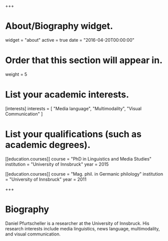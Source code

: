 +++
# About/Biography widget.
widget = "about"
active = true
date = "2016-04-20T00:00:00"

# Order that this section will appear in.
weight = 5

# List your academic interests.
[interests]
  interests = [
    "Media language",
    "Multimodality",
    "Visual Communication"
  ]

# List your qualifications (such as academic degrees).
[[education.courses]]
  course = "PhD in Linguistics and Media Studies"
  institution = "University of Innsbruck"
  year = 2015

[[education.courses]]
  course = "Mag. phil. in Germanic philology"
  institution = "University of Innsbruck"
  year = 2011
 
+++

# Biography

Daniel Pfurtscheller is a researcher at the University of Innsbruck. His research interests include media linguistics, news language, multimodality, and visual communication. 

